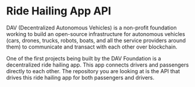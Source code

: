 # Ride Hailing App API

DAV (Decentralized Autonomous Vehicles) is a non-profit foundation working to build an open-source infrastructure for autonomous vehicles (cars, drones, trucks, robots, boats, and all the service providers around them) to communicate and transact with each other over blockchain.

One of the first projects being built by the DAV Foundation is a decentralized ride hailing app. This app connects drivers and passengers directly to each other. The repository you are looking at is the API that drives this ride hailing app for both passengers and drivers.
